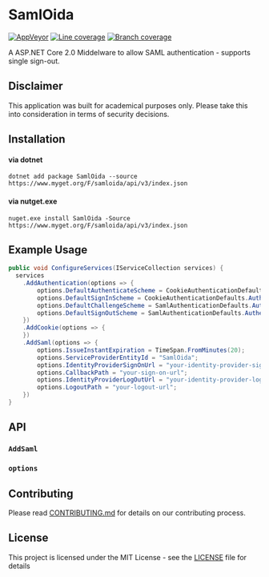 # SamlOida

[![AppVeyor](https://ci.appveyor.com/api/projects/status/c05vv9y58tbbcj1n/branch/master?svg=true)](https://ci.appveyor.com/project/peterwurzinger/samloida/branch/master)
[![Line coverage](https://samloida.blob.core.windows.net/samloida/report/badge_branchcoverage.svg)](https://samloida.blob.core.windows.net/samloida/report/index.htm)
[![Branch coverage](https://samloida.blob.core.windows.net/samloida/report/badge_linecoverage.svg)](https://samloida.blob.core.windows.net/samloida/report/index.htm)

A ASP.NET Core 2.0 Middelware to allow SAML authentication - supports single sign-out.

## Disclaimer

This application was built for academical purposes only. Please take this into consideration in terms of security decisions.

## Installation

#### via dotnet

`dotnet add package SamlOida --source https://www.myget.org/F/samloida/api/v3/index.json`

#### via nutget.exe

`nuget.exe install SamlOida -Source https://www.myget.org/F/samloida/api/v3/index.json`

## Example Usage

```csharp
public void ConfigureServices(IServiceCollection services) {
  services
    .AddAuthentication(options => {
        options.DefaultAuthenticateScheme = CookieAuthenticationDefaults.AuthenticationScheme;
        options.DefaultSignInScheme = CookieAuthenticationDefaults.AuthenticationScheme;
        options.DefaultChallengeScheme = SamlAuthenticationDefaults.AuthenticationScheme;
        options.DefaultSignOutScheme = SamlAuthenticationDefaults.AuthenticationScheme;
    })
    .AddCookie(options => {
    })
    .AddSaml(options => {
      	options.IssueInstantExpiration = TimeSpan.FromMinutes(20);
        options.ServiceProviderEntityId = "SamlOida";
        options.IdentityProviderSignOnUrl = "your-identity-provider-sign-on-url";
        options.CallbackPath = "your-sign-on-url";
        options.IdentityProviderLogOutUrl = "your-identity-provider-log-out-url";
        options.LogoutPath = "your-logout-url";
    })
}
```

## API

### `AddSaml`

### `options`

## Contributing

Please read [CONTRIBUTING.md](CONTRIBUTING.md) for details on our contributing process.

## License

This project is licensed under the MIT License - see the [LICENSE](LICENSE) file for details
